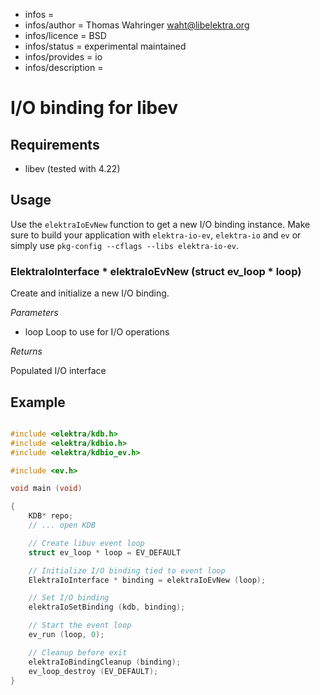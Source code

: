 - infos =
- infos/author = Thomas Wahringer <waht@libelektra.org>
- infos/licence = BSD
- infos/status = experimental maintained
- infos/provides = io
- infos/description =

# I/O binding for libev

## Requirements

- libev (tested with 4.22)

## Usage

Use the `elektraIoEvNew` function to get a new I/O binding instance.
Make sure to build your application with `elektra-io-ev`, `elektra-io` and `ev` or
simply use `pkg-config --cflags --libs elektra-io-ev`.

### ElektraIoInterface * elektraIoEvNew (struct ev_loop * loop)

Create and initialize a new I/O binding.

*Parameters*

- loop Loop to use for I/O operations

*Returns*

Populated I/O interface

## Example

```C

#include <elektra/kdb.h>
#include <elektra/kdbio.h>
#include <elektra/kdbio_ev.h>

#include <ev.h>

void main (void)

{
	KDB* repo;
	// ... open KDB

	// Create libuv event loop
	struct ev_loop * loop = EV_DEFAULT

	// Initialize I/O binding tied to event loop
	ElektraIoInterface * binding = elektraIoEvNew (loop);

	// Set I/O binding
	elektraIoSetBinding (kdb, binding);

	// Start the event loop
	ev_run (loop, 0);

	// Cleanup before exit
	elektraIoBindingCleanup (binding);
	ev_loop_destroy (EV_DEFAULT);
}

```
